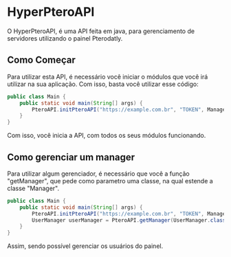 # HyperPteroAPI
O HyperPteroAPI, é uma API feita em java, para gerenciamento de servidores utilizando o painel Pterodatly.
## Como Começar
Para utilizar esta API, é necessário você iniciar o módulos que você irá utilizar na sua aplicação. Com isso, basta você utilizar esse código:
<br/>
```java
public class Main {
    public static void main(String[] args) {
        PteroAPI.initPteroAPI("https://example.com.br", "TOKEN", ManagerPolicy.ALL);
    }
}
```
Com isso, você inicia a API, com todos os seus módulos funcionando.
<br/>

## Como gerenciar um manager
Para utilizar algum gerenciador, é necessário que você a função "getManager", que pede como parametro uma classe, na qual estende a classe "Manager".
<br/>
```java
public class Main {
    public static void main(String[] args) {
        PteroAPI.initPteroAPI("https://example.com.br", "TOKEN", ManagerPolicy.ALL);
        UserManager userManager = PteroAPI.getManager(UserManager.class);
    }
}
```
Assim, sendo possível gerenciar os usuários do painel.
